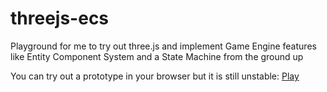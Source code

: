 # threejs-ecs

Playground for me to try out three.js and implement Game Engine features like Entity Component System and a State Machine from the ground up

You can try out a prototype in your browser but it is still unstable:
[Play](https://zombie.dorm-hub.de/ "Zombie Game")

